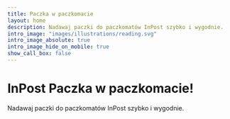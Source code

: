 ```yaml
---
title: Paczka w paczkomacie
layout: home
description: Nadawaj paczki do paczkomatów InPost szybko i wygodnie.
intro_image: "images/illustrations/reading.svg"
intro_image_absolute: true
intro_image_hide_on_mobile: true
show_call_box: false
---
```


# InPost Paczka w paczkomacie!

Nadawaj paczki do paczkomatów InPost szybko i wygodnie.
